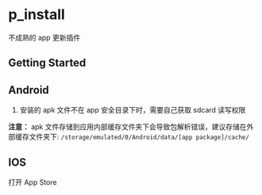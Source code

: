 # p_install

不成熟的 app 更新插件

## Getting Started

## Android

1. 安装的 apk 文件不在 app 安全目录下时，需要自己获取 sdcard 读写权限

**注意：** apk 文件存储到应用内部缓存文件夹下会导致包解析错误，建议存储在外部缓存文件夹下: `/storage/emulated/0/Android/data/[app package]/cache/`

## IOS

打开 App Store
